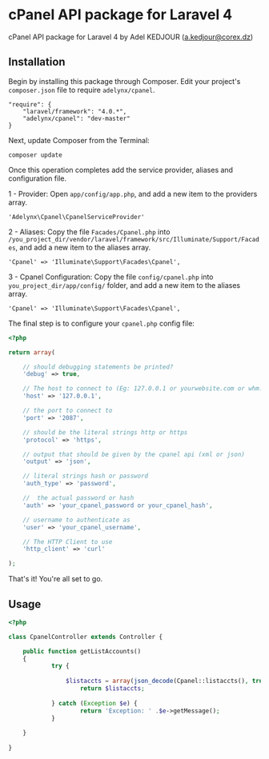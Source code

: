 cPanel API package for Laravel 4
======

cPanel API package for Laravel 4 by Adel KEDJOUR (a.kedjour@corex.dz) 


## Installation

Begin by installing this package through Composer. Edit your project's `composer.json` file to require `adelynx/cpanel`.

    "require": {
		"laravel/framework": "4.0.*",
		"adelynx/cpanel": "dev-master"
	}

Next, update Composer from the Terminal:

    composer update

Once this operation completes add the service provider, aliases and configuration file. 

1 - Provider: Open `app/config/app.php`, and add a new item to the providers array.

    'Adelynx\Cpanel\CpanelServiceProvider'

2 - Aliases: Copy the file `Facades/Cpanel.php` into `/you_project_dir/vendor/laravel/framework/src/Illuminate/Support/Facades`, and add a new item to the aliases array.

    'Cpanel' => 'Illuminate\Support\Facades\Cpanel',

3 - Cpanel Configuration: Copy the file `config/cpanel.php` into `you_project_dir/app/config/` folder, and add a new item to the aliases array.

    'Cpanel' => 'Illuminate\Support\Facades\Cpanel',

The final step is to configure your `cpanel.php` config file:

```php
<?php

return array(

    // should debugging statements be printed?
    'debug' => true,

    // The host to connect to (Eg: 127.0.0.1 or yourwebsite.com or whm.yourwebsite.com)
    'host' => '127.0.0.1',

    // the port to connect to
    'port' => '2087',

    // should be the literal strings http or https
    'protocol' => 'https',

    // output that should be given by the cpanel api (xml or json)
    'output' => 'json',

    // literal strings hash or password
    'auth_type' => 'password',

    //  the actual password or hash
    'auth' => 'your_cpanel_password or your_cpanel_hash',

    // username to authenticate as
    'user' => 'your_cpanel_username',

    // The HTTP Client to use
    'http_client' => 'curl'

);
```	

That's it! You're all set to go.

## Usage

```php
<?php

class CpanelController extends Controller {

	public function getListAccounts()
	{        
	        try {
			
				$listaccts = array(json_decode(Cpanel::listaccts(), true));
	                return $listaccts;
				
	        } catch (Exception $e) {
	            	return 'Exception: ' .$e->getMessage();
	        }		
        
	}
	
}
```


